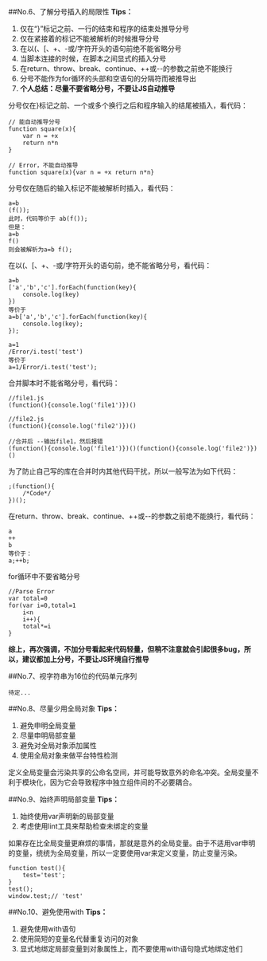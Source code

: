 ##No.6、了解分号插入的局限性
**Tips：**

1. 仅在“}”标记之前、一行的结束和程序的结束处推导分号
2. 仅在紧接着的标记不能被解析的时候推导分号
3. 在以(、[、+、-或/字符开头的语句前绝不能省略分号
4. 当脚本连接的时候，在脚本之间显式的插入分号
5. 在return、throw、break、continue、++或--的参数之前绝不能换行
6. 分号不能作为for循环的头部和空语句的分隔符而被推导出
7. **个人总结：尽量不要省略分号，不要让JS自动推导**

分号仅在}标记之前、一个或多个换行之后和程序输入的结尾被插入，看代码：
	
	// 能自动推导分号
	function square(x){
		var n = +x
		return n*n
	}

	// Error，不能自动推导
	function square(x){var n = +x return n*n}

分号仅在随后的输入标记不能被解析时插入，看代码：
	
	a=b
	(f());
	此时，代码等价于 ab(f());
	但是：
	a=b
	f()
	则会被解析为a=b f();

在以(、[、+、-或/字符开头的语句前，绝不能省略分号，看代码：

	a=b
	['a','b','c'].forEach(function(key){
		console.log(key)
	})
	等价于
	a=b['a','b','c'].forEach(function(key){
		console.log(key);
	});

	a=1
	/Error/i.test('test')
	等价于
	a=1/Error/i.test('test');

合并脚本时不能省略分号，看代码：
	
	//file1.js
	(function(){console.log('file1')})()

	//file2.js
	(function(){console.log('file2')})()

	//合并后 --输出file1，然后报错
	(function(){console.log('file1')})()(function(){console.log('file2')})()

为了防止自己写的库在合并时内其他代码干扰，所以一般写法为如下代码：
	
	;(function(){ 
		/*Code*/ 
	})();

在return、throw、break、continue、++或--的参数之前绝不能换行，看代码：

	a
	++
	b
	等价于：
	a;++b;
	
for循环中不要省略分号
	
	//Parse Error
	var total=0
	for(var i=0,total=1
		i<n
		i++){
		total*=i
	}

**综上，再次强调，不加分号看起来代码轻量，但稍不注意就会引起很多bug，所以，建议都加上分号，不要让JS环境自行推导**

##No.7、视字符串为16位的代码单元序列

	待定...

##No.8、尽量少用全局对象
**Tips：**

1. 避免申明全局变量
2. 尽量申明局部变量
3. 避免对全局对象添加属性
4. 使用全局对象来做平台特性检测

定义全局变量会污染共享的公命名空间，并可能导致意外的命名冲突。全局变量不利于模块化，因为它会导致程序中独立组件间的不必要耦合。

##No.9、始终声明局部变量
**Tips：**

1. 始终使用var声明新的局部变量
2. 考虑使用lint工具来帮助检查未绑定的变量

如果存在比全局变量更麻烦的事情，那就是意外的全局变量。由于不适用var申明的变量，统统为全局变量，所以一定要使用var来定义变量，防止变量污染。

	function test(){
		test='test';
	}
	test();
	window.test;// 'test'

##No.10、避免使用with
**Tips：**

1. 避免使用with语句
2. 使用简短的变量名代替重复访问的对象
3. 显式地绑定局部变量到对象属性上，而不要使用with语句隐式地绑定他们
